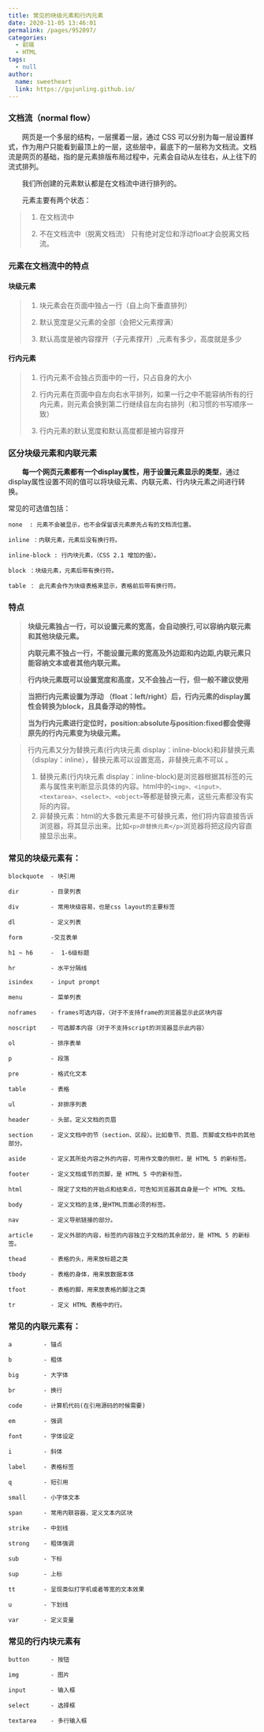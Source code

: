 ```yaml
---
title: 常见的块级元素和行内元素
date: 2020-11-05 13:46:01
permalink: /pages/952097/
categories: 
  - 前端
  - HTML
tags: 
  - null
author: 
  name: sweetheart
  link: https://gujunling.github.io/
---
```

### 文档流（normal flow）

&emsp;&emsp;网页是一个多层的结构，一层摞着一层，通过 CSS 可以分别为每一层设置样式，作为用户只能看到最顶上的一层，这些层中，最底下的一层称为文档流。文档流是网页的基础，指的是元素排版布局过程中，元素会自动从左往右，从上往下的流式排列。

&emsp;&emsp;我们所创建的元素默认都是在文档流中进行排列的。

&emsp;&emsp;元素主要有两个状态：

>1. 在文档流中
>
>2. 不在文档流中（脱离文档流）   只有绝对定位和浮动float才会脱离文档流。

### 元素在文档流中的特点

#### 块级元素

> 1. 块元素会在页面中独占一行（自上向下垂直排列）
>
> 2. 默认宽度是父元素的全部（会把父元素撑满）
>
> 3. 默认高度是被内容撑开（子元素撑开）,元素有多少，高度就是多少

#### 行内元素

> 1. 行内元素不会独占页面中的一行，只占自身的大小
>
> 2. 行内元素在页面中自左向右水平排列，如果一行之中不能容纳所有的行内元素，则元素会换到第二行继续自左向右排列（和习惯的书写顺序一致）
>
> 3. 行内元素的默认宽度和默认高度都是被内容撑开

### 区分块级元素和内联元素

&emsp;&emsp;**每一个网页元素都有一个display属性，用于设置元素显示的类型**，通过display属性设置不同的值可以将块级元素、内联元素、行内块元素之间进行转换。

常见的可选值包括：

    none  : 元素不会被显示，也不会保留该元素原先占有的文档流位置。 
    
    inline ：内联元素，元素后没有换行符。
    
    inline-block : 行内块元素，（CSS 2.1 增加的值）。
    
    block ：块级元素，元素后带有换行符。
    
    table ： 此元素会作为块级表格来显示，表格前后带有换行符。

### 特点

> **块级元素独占一行，可以设置元素的宽高，会自动换行,可以容纳内联元素和其他块级元素。**
>
> **内联元素不独占一行，不能设置元素的宽高及外边距和内边距,内联元素只能容纳文本或者其他内联元素。**
>
> **行内块元素既可以设置宽度和高度，又不会独占一行，但一般不建议使用**

> **当把行内元素设置为浮动 （float：left/right）后，行内元素的display属性会转换为block，且具备浮动的特性。**
>
> **当为行内元素进行定位时，position:absolute与position:fixed都会使得原先的行内元素变为块级元素。**

> 行内元素又分为替换元素(行内块元素 display：inline-block)和非替换元素（display：inline），替换元素可以设置宽高，非替换元素不可以 。 
>
> 1. 替换元素(行内块元素 display：inline-block)是浏览器根据其标签的元素与属性来判断显示具体的内容。html中的`<img>、<input>、<textarea>、<select>、<object>`等都是替换元素，这些元素都没有实际的内容。 
> 2. 非替换元素：html的大多数元素是不可替换元素，他们将内容直接告诉浏览器，将其显示出来。比如`<p>非替换元素</p>`浏览器将把这段内容直接显示出来。

### 常见的块级元素有：

    blockquote  - 块引用
    
    dir         - 目录列表
    
    div         - 常用块级容易，也是css layout的主要标签
    
    dl          - 定义列表
    
    form        -交互表单
    
    h1 ~ h6     -  1-6级标题
    
    hr          - 水平分隔线
    
    isindex     - input prompt
    
    menu        - 菜单列表
    
    noframes    - frames可选内容，（对于不支持frame的浏览器显示此区块内容
    
    noscript    - 可选脚本内容（对于不支持script的浏览器显示此内容）
    
    ol          - 排序表单
    
    p           - 段落
    
    pre         - 格式化文本
    
    table       - 表格
    
    ul          - 非排序列表
    
    header      - 头部，定义文档的页眉
    
    section     - 定义文档中的节（section、区段）。比如章节、页眉、页脚或文档中的其他部分。
    
    aside       - 定义其所处内容之外的内容，可用作文章的侧栏，是 HTML 5 的新标签。
    
    footer      - 定义文档或节的页脚，是 HTML 5 中的新标签。
    
    html        - 限定了文档的开始点和结束点，可告知浏览器其自身是一个 HTML 文档。
    
    body        - 定义文档的主体,是HTML页面必须的标签。
    
    nav         - 定义导航链接的部分。
    
    article     - 定义外部的内容，标签的内容独立于文档的其余部分，是 HTML 5 的新标签。
    
    thead       - 表格的头，用来放标题之类 
    
    tbody       - 表格的身体，用来放数据本体 
    
    tfoot       - 表格的脚，用来放表格的脚注之类
    
    tr          - 定义 HTML 表格中的行。

### 常见的内联元素有：

    a         - 锚点
    
    b         - 粗体
    
    big       - 大字体
    
    br        - 换行
    
    code      - 计算机代码(在引用源码的时候需要)
    
    em        - 强调
    
    font      - 字体设定
    
    i         - 斜体
    
    label     - 表格标签
    
    q         - 短引用
    
    small     - 小字体文本
    
    span      - 常用内联容器，定义文本内区块
    
    strike    - 中划线
    
    strong    - 粗体强调
    
    sub       - 下标
    
    sup       - 上标
    
    tt        - 呈现类似打字机或者等宽的文本效果
    
    u         - 下划线
    
    var       - 定义变量



### 常见的行内块元素有

    button      - 按钮
    
    img         - 图片
    
    input       - 输入框
    
    select      - 选择框
    
    textarea    - 多行输入框